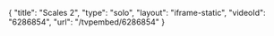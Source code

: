 {
    "title": "Scales 2",
    "type": "solo",
    "layout": "iframe-static",
    "videoId": "6286854",
    "url": "\/tvpembed\/6286854"
}